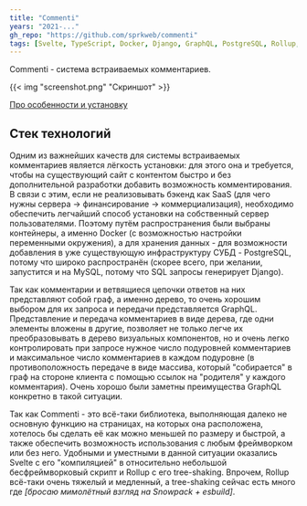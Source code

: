 ```yaml
---
title: "Commenti"
years: "2021-..."
gh_repo: "https://github.com/sprkweb/commenti"
tags: [Svelte, TypeScript, Docker, Django, GraphQL, PostgreSQL, Rollup, Python, nginx, JavaScript]
---
```


Commenti - система встраиваемых комментариев.
<!--more-->

{{< img "screenshot.png" "Скриншот" >}}

[Про особенности и установку](https://github.com/sprkweb/commenti#readme)

## Стек технологий

Одним из важнейших качеств для системы встраиваемых комментариев является лёгкость установки: для этого она и требуется, чтобы на существующий сайт с контентом быстро и без дополнительной разработки добавить возможность комментирования. В связи с этим, если не реализовывать бэкенд как SaaS (для чего нужны сервера → финансирование → коммерциализация), необходимо обеспечить легчайший способ установки на собственный сервер пользователями. Поэтому путём распространения были выбраны контейнеры, а именно Docker (с возможностью настройки переменными окружения), а для хранения данных - для возможности добавления в уже существующую инфраструктуру СУБД - PostgreSQL, потому что широко распространён (скорее всего, при желании, запустится и на MySQL, потому что SQL запросы генерирует Django).

Так как комментарии и ветвящиеся цепочки ответов на них представляют собой граф, а именно дерево, то очень хорошим выбором для их запроса и передачи представляется GraphQL. Представление и передача комментариев в виде дерева, где одни элементы вложены в другие, позволяет не только легче их преобразовывать в дерево визуальных компонентов, но и очень легко контролировать при запросе нужное число подуровней комментариев и максимальное число комментариев в каждом подуровне (в противоположность передаче в виде массива, который "собирается" в граф на стороне клиента с помощью ссылок на "родителя" у каждого комментария). Очень хорошо были заметны преимущества GraphQL конкретно в такой ситуации.

Так как Commenti - это всё-таки библиотека, выполняющая далеко не основную функцию на страницах, на которых она расположена, хотелось бы сделать её как можно меньшей по размеру и быстрой, а также обеспечить возможность использования с любым фреймворком или без него. Удобными и уместными в данной ситуации оказались Svelte с его "компиляцией" в относительно небольшой бесфреймворковый скрипт и Rollup с его tree-shaking. Впрочем, Rollup всё-таки очень тяжелый и медленный, а tree-shaking сейчас есть много где _[бросаю мимолётный взгляд на Snowpack + esbuild]_.
